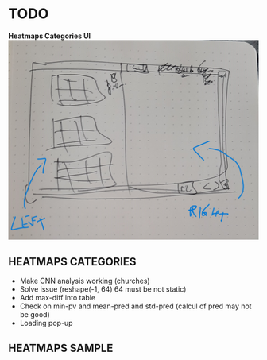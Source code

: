 # **TODO**

**Heatmaps Categories UI**
![image](./ui-categories.jpg)

## HEATMAPS CATEGORIES

* Make CNN analysis working (churches)
* Solve issue (reshape(-1, 64) 64 must be not static)
* Add max-diff into table
* Check on min-pv and mean-pred and std-pred (calcul of pred may not be good)
* Loading pop-up


## HEATMAPS SAMPLE